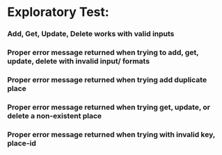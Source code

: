 # Exploratory Test:
###  Add, Get, Update, Delete works with valid inputs
### Proper error message returned when trying to add, get, update, delete with invalid input/ formats
### Proper error message returned when trying  add duplicate place
### Proper error message returned when trying get, update, or delete a non-existent place
### Proper error message returned when trying with invalid key, place-id

